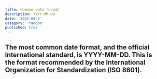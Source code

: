 ```yaml
---
title: Common date format
description: YYYY-MM-DD
date: '2024-04-3'
category: 'random'
published: true
---
```


## The most common date format, and the official international standard, is YYYY-MM-DD. This is the format recommended by the International Organization for Standardization (ISO 8601).
